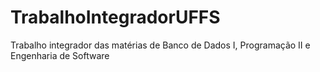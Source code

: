 # TrabalhoIntegradorUFFS
Trabalho integrador das matérias de Banco de Dados I, Programação II e Engenharia de Software
